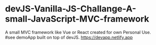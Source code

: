 # devJS-Vanilla-JS-Challange-A-small-JavaScript-MVC-framework
A small MVC framework like Vue or React created for own Personal Use.
#see demoApp built on top of devJS.
https://devapp.netlify.app

